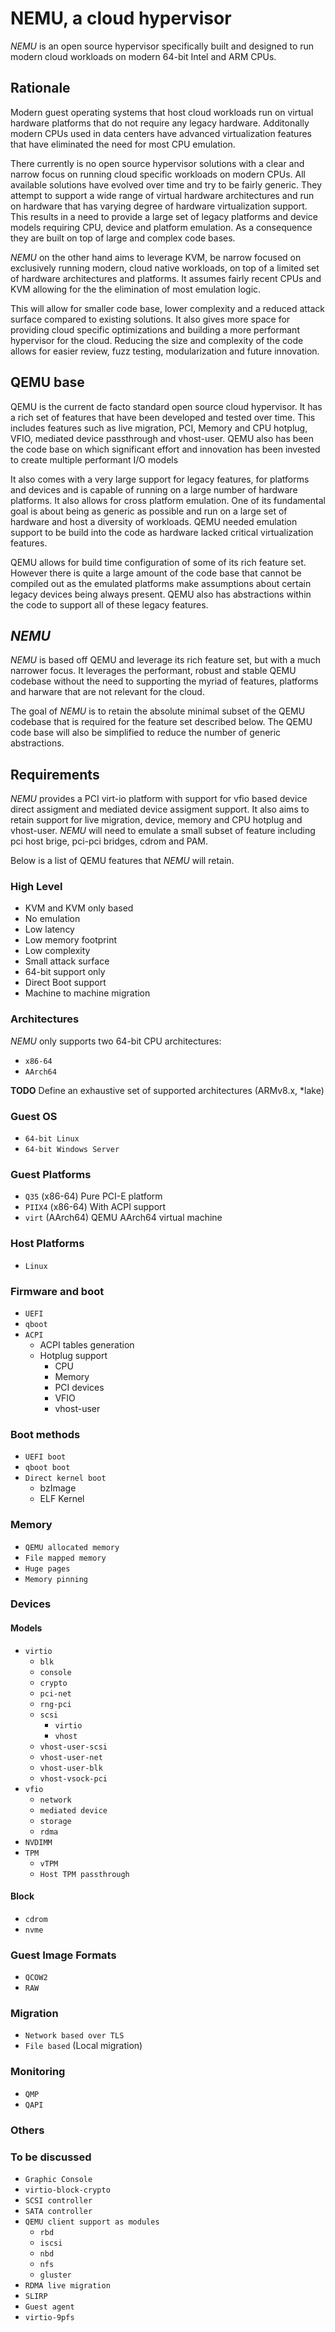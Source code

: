 # NEMU, a cloud hypervisor

*NEMU* is an open source hypervisor specifically built and designed to run modern cloud
workloads on modern 64-bit Intel and ARM CPUs.

## Rationale

Modern guest operating systems that host cloud workloads run on virtual hardware platforms
that do not require any legacy hardware. Additonally modern CPUs used in data centers have
advanced virtualization features that have eliminated the need for most CPU emulation.

There currently is no open source hypervisor solutions with a clear and narrow focus on
running cloud specific workloads on modern CPUs. All available solutions have evolved over
time and try to be fairly generic. They attempt to support a wide range of virtual hardware
architectures and run on hardware that has varying degree of hardware virtualization support.
This results in a need to provide a large set of legacy platforms and device models requiring
CPU, device and platform emulation. As a consequence they are built on top of large and
complex code bases.

*NEMU* on the other hand aims to leverage KVM, be narrow focused on exclusively running modern,
cloud native workloads, on top of a limited set of hardware architectures and platforms.
It assumes fairly recent CPUs and KVM allowing for the the elimination of most emulation logic.

This will allow for smaller code base, lower complexity and a reduced attack surface compared
to existing solutions. It also gives more space for providing cloud specific optimizations and
building a more performant hypervisor for the cloud. Reducing the size and complexity of the code
allows for easier review, fuzz testing, modularization and future innovation.

## QEMU base

QEMU is the current de facto standard open source cloud hypervisor. It has a rich set of features
that have been developed and tested over time. This includes features such as live migration,
PCI, Memory and CPU hotplug, VFIO, mediated device passthrough and vhost-user. QEMU also has been
the code base on which significant effort and innovation has been invested to create multiple
performant I/O models

It also comes with a very large support for legacy features, for platforms and devices and is capable
of running on a large number of hardware platforms. It also allows for cross platform emulation.
One of its fundamental goal is about being as generic as possible and run on a large set of hardware
and host a diversity of workloads. QEMU needed emulation support to be build into the code as hardware
lacked critical virtualization features.

QEMU allows for build time configuration of some of its rich feature set. However there is quite a
large amount of the code base that cannot be compiled out as the emulated platforms make assumptions
about certain legacy devices being always present. QEMU also has abstractions within the code to support
all of these legacy features.

## *NEMU*

*NEMU* is based off QEMU and leverage its rich feature set, but with a much narrower focus.
It leverages the performant, robust and stable QEMU codebase without the need to supporting the
myriad of features, platforms and harware that are not relevant for the cloud.

The goal of *NEMU* is to retain the absolute minimal subset of the QEMU codebase that is required
for the feature set described below. The QEMU code base will also be simplified to reduce the number
of generic abstractions.

## Requirements

*NEMU* provides a PCI virt-io platform with support for vfio based device direct assigment and mediated
device assigment support. It also aims to retain support for live migration, device, memory and CPU
hotplug and vhost-user. *NEMU* will need to emulate a small subset of feature including pci host brige,
pci-pci bridges, cdrom and PAM.

Below is a list of QEMU features that *NEMU* will retain.

### High Level

* KVM and KVM only based
* No emulation
* Low latency
* Low memory footprint
* Low complexity
* Small attack surface
* 64-bit support only
* Direct Boot support
* Machine to machine migration

### Architectures

*NEMU* only supports two 64-bit CPU architectures:
* `x86-64`
* `AArch64`

**TODO** Define an exhaustive set of supported architectures (ARMv8.x, *lake)

### Guest OS
* `64-bit Linux`
* `64-bit Windows Server`

### Guest Platforms

* `Q35` (x86-64) Pure PCI-E platform
* `PIIX4` (x86-64) With ACPI support
* `virt` (AArch64) QEMU AArch64 virtual machine

### Host Platforms

* `Linux`

### Firmware and boot

* `UEFI`
* `qboot`
* `ACPI`
  * ACPI tables generation
  * Hotplug support
	* CPU
	* Memory
	* PCI devices
	* VFIO
	* vhost-user

### Boot methods

* `UEFI boot`
* `qboot boot`
* `Direct kernel boot`
  * bzImage
  * ELF Kernel

### Memory

* `QEMU allocated memory`
* `File mapped memory`
* `Huge pages`
* `Memory pinning`

### Devices

#### Models

* `virtio`
  * `blk`
  * `console`
  * `crypto`
  * `pci-net`
  * `rng-pci`
  * `scsi`
	* `virtio`
	* `vhost`
  * `vhost-user-scsi`
  * `vhost-user-net`
  * `vhost-user-blk`
  * `vhost-vsock-pci`
* `vfio`
  * `network`
  * `mediated device`
  * `storage`
  * `rdma`
* `NVDIMM`
* `TPM`
  * `vTPM`
  * `Host TPM passthrough`

#### Block

* `cdrom`
* `nvme`

### Guest Image Formats

* `QCOW2`
* `RAW`

### Migration

* `Network based over TLS`
* `File based` (Local migration)

### Monitoring

* `QMP`
* `QAPI`

### Others

### **To be discussed**

* `Graphic Console`
* `virtio-block-crypto`
* `SCSI controller`
* `SATA controller`
* `QEMU client support as modules`
  * `rbd`
  * `iscsi`
  * `nbd`
  * `nfs`
  * `gluster`
* `RDMA live migration`
* `SLIRP`
* `Guest agent`
* `virtio-9pfs`
